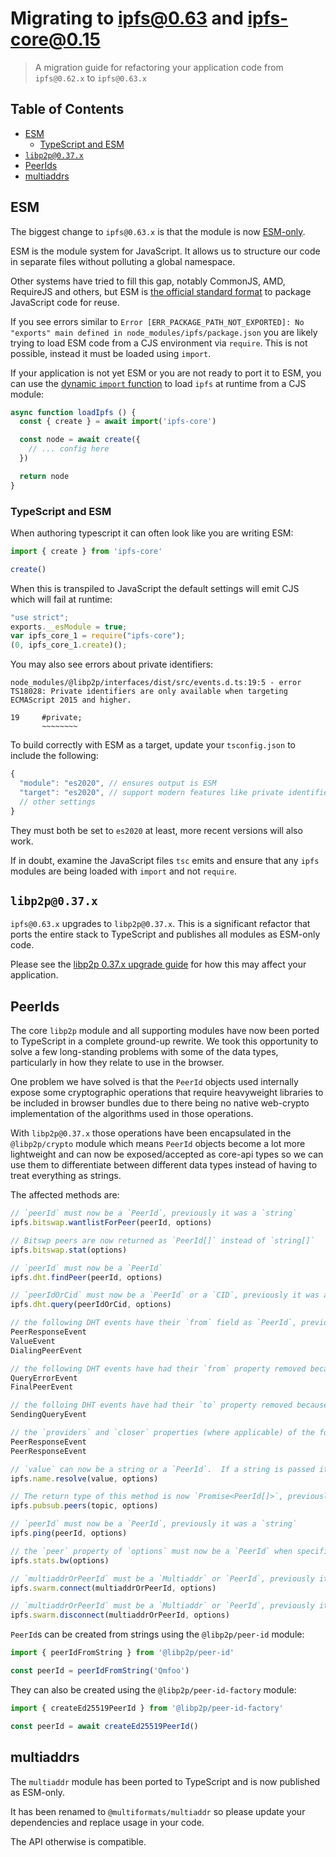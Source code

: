 <!--Specify versions for migration below-->
# Migrating to ipfs@0.63 and ipfs-core@0.15 <!-- omit in toc -->

> A migration guide for refactoring your application code from `ipfs@0.62.x` to `ipfs@0.63.x`

## Table of Contents <!-- omit in toc -->

- [ESM](#esm)
  - [TypeScript and ESM](#typescript-and-esm)
- [`libp2p@0.37.x`](#libp2p037x)
- [PeerIds](#peerids)
- [multiaddrs](#multiaddrs)

## ESM

The biggest change to `ipfs@0.63.x` is that the module is now [ESM-only](https://gist.github.com/sindresorhus/a39789f98801d908bbc7ff3ecc99d99c).

ESM is the module system for JavaScript.  It allows us to structure our code in separate files without polluting a global namespace.

Other systems have tried to fill this gap, notably CommonJS, AMD, RequireJS and others, but ESM is [the official standard format](https://tc39.es/ecma262/#sec-modules) to package JavaScript code for reuse.

If you see errors similar to `Error [ERR_PACKAGE_PATH_NOT_EXPORTED]: No "exports" main defined in node_modules/ipfs/package.json` you are likely trying to load ESM code from a CJS environment via `require`. This is not possible, instead it must be loaded using `import`.

If your application is not yet ESM or you are not ready to port it to ESM, you can use the [dynamic `import` function](https://developer.mozilla.org/en-US/docs/Web/JavaScript/Reference/Statements/import) to load `ipfs` at runtime from a CJS module:

```js
async function loadIpfs () {
  const { create } = await import('ipfs-core')

  const node = await create({
    // ... config here
  })

  return node
}
```

### TypeScript and ESM

When authoring typescript it can often look like you are writing ESM:

```ts
import { create } from 'ipfs-core'

create()
```

When this is transpiled to JavaScript the default settings will emit CJS which will fail at runtime:

```js
"use strict";
exports.__esModule = true;
var ipfs_core_1 = require("ipfs-core");
(0, ipfs_core_1.create)();
```

You may also see errors about private identifiers:

```console
node_modules/@libp2p/interfaces/dist/src/events.d.ts:19:5 - error TS18028: Private identifiers are only available when targeting ECMAScript 2015 and higher.

19     #private;
       ~~~~~~~~
```

To build correctly with ESM as a target, update your `tsconfig.json` to include the following:

```js
{
  "module": "es2020", // ensures output is ESM
  "target": "es2020", // support modern features like private identifiers
  // other settings
}
```

They must both be set to `es2020` at least, more recent versions will also work.

If in doubt, examine the JavaScript files `tsc` emits and ensure that any `ipfs` modules are being loaded with `import` and not `require`.

## `libp2p@0.37.x`

`ipfs@0.63.x` upgrades to `libp2p@0.37.x`.  This is a significant refactor that ports the entire stack to TypeScript and publishes all modules as ESM-only code.

Please see the [libp2p 0.37.x upgrade guide](https://github.com/libp2p/js-libp2p/blob/master/doc/migrations/v0.36-v0.37.md) for how this may affect your application.

## PeerIds

The core `libp2p` module and all supporting modules have now been ported to TypeScript in a complete ground-up rewrite. We took this opportunity to solve a few long-standing problems with some of the data types, particularly in how they relate to use in the browser.

One problem we have solved is that the `PeerId` objects used internally expose some cryptographic operations that require heavyweight libraries to be included in browser bundles due to there being no native web-crypto implementation of the algorithms used in those operations.

With `libp2p@0.37.x` those operations have been encapsulated in the `@libp2p/crypto` module which means `PeerId` objects become a lot more lightweight and can now be exposed/accepted as core-api types so we can use them to differentiate between different data types instead of having to treat everything as strings.

The affected methods are:

```js
// `peerId` must now be a `PeerId`, previously it was a `string`
ipfs.bitswap.wantlistForPeer(peerId, options)

// Bitswp peers are now returned as `PeerId[]` instead of `string[]`
ipfs.bitswap.stat(options)

// `peerId` must now be a `PeerId`
ipfs.dht.findPeer(peerId, options)

// `peerIdOrCid` must now be a `PeerId` or a `CID`, previously it was a `string` or a `CID`
ipfs.dht.query(peerIdOrCid, options)

// the following DHT events have their `from` field as `PeerId`, previously it was a `string`
PeerResponseEvent
ValueEvent
DialingPeerEvent

// the following DHT events have had their `from` property removed because it is not exposed by go-ipfs so causes incompatibilities
QueryErrorEvent
FinalPeerEvent

// the folloing DHT events have had their `to` property removed because it is not exposed by go-ipfs so causes incompatibilities
SendingQueryEvent

// the `providers` and `closer` properties (where applicable) of the following events have the `peerId` property specified as a `PeerId`, previously it was a `string`
PeerResponseEvent
PeerResponseEvent

// `value` can now be a string or a `PeerId`.  If a string is passed it will be interpreted as a DNS address.
ipfs.name.resolve(value, options)

// The return type of this method is now `Promise<PeerId[]>`, previously it was a `Promise<string[]>`
ipfs.pubsub.peers(topic, options)

// `peerId` must now be a `PeerId`, previously it was a `string`
ipfs.ping(peerId, options)

// the `peer` property of `options` must now be a `PeerId` when specified, previously it was a `string`
ipfs.stats.bw(options)

// `multiaddrOrPeerId` must be a `Multiaddr` or `PeerId`, previously it was a `Multiaddr` or `string`
ipfs.swarm.connect(multiaddrOrPeerId, options)

// `multiaddrOrPeerId` must be a `Multiaddr` or `PeerId`, previously it was a `Multiaddr` or `string`
ipfs.swarm.disconnect(multiaddrOrPeerId, options)
```

`PeerId`s can be created from strings using the `@libp2p/peer-id` module:

```js
import { peerIdFromString } from '@libp2p/peer-id'

const peerId = peerIdFromString('Qmfoo')
```

They can also be created using the `@libp2p/peer-id-factory` module:

```js
import { createEd25519PeerId } from '@libp2p/peer-id-factory'

const peerId = await createEd25519PeerId()
```

## multiaddrs

The `multiaddr` module has been ported to TypeScript and is now published as ESM-only.

It has been renamed to `@multiformats/multiaddr` so please update your dependencies and replace usage in your code.

The API otherwise is compatible.

